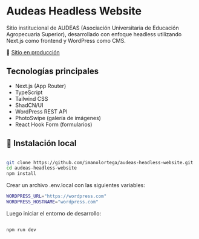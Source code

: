 # Audeas Headless Website

Sitio institucional de AUDEAS (Asociación Universitaria de Educación Agropecuaria Superior), desarrollado con enfoque headless utilizando Next.js como frontend y WordPress como CMS.

🔗 [Sitio en producción](https://www.audeas.com.ar)

## Tecnologías principales

- Next.js (App Router)
- TypeScript
- Tailwind CSS
- ShadCN/UI
- WordPress REST API
- PhotoSwipe (galería de imágenes)
- React Hook Form (formularios)

## 🚀 Instalación local

```bash

git clone https://github.com/imanolortega/audeas-headless-website.git
cd audeas-headless-website
npm install

```

Crear un archivo .env.local con las siguientes variables:

```bash
WORDPRESS_URL="https://wordpress.com"
WORDPRESS_HOSTNAME="wordpress.com"
```

Luego iniciar el entorno de desarrollo:

```bash

npm run dev

```
